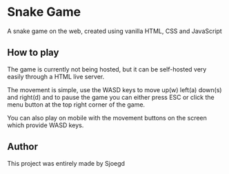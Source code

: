 # Snake Game
A snake game on the web, created using vanilla HTML, CSS and JavaScript

## How to play 
The game is currently not being hosted, but it can be self-hosted very easily through a HTML live server.
 
The movement is simple, use the WASD keys to move up(w) left(a) down(s) and right(d)
and to pause the game you can either press ESC or click the menu button at the top right corner of the game.
 
You can also play on mobile with the movement buttons on the screen which provide WASD keys.

## Author
This project was entirely made by Sjoegd

